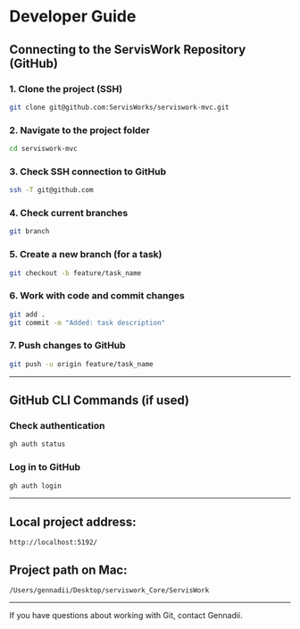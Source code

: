 # Developer Guide

## Connecting to the ServisWork Repository (GitHub)

### 1. Clone the project (SSH)
```bash
git clone git@github.com:ServisWorks/serviswork-mvc.git
```

### 2. Navigate to the project folder
```bash
cd serviswork-mvc
```

### 3. Check SSH connection to GitHub
```bash
ssh -T git@github.com
```

### 4. Check current branches
```bash
git branch
```

### 5. Create a new branch (for a task)
```bash
git checkout -b feature/task_name
```

### 6. Work with code and commit changes
```bash
git add .
git commit -m "Added: task description"
```

### 7. Push changes to GitHub
```bash
git push -u origin feature/task_name
```

---

## GitHub CLI Commands (if used)

### Check authentication
```bash
gh auth status
```

### Log in to GitHub
```bash
gh auth login
```

---

## Local project address:
```
http://localhost:5192/
```

## Project path on Mac:
```
/Users/gennadii/Desktop/serviswork_Core/ServisWork
```

---

If you have questions about working with Git, contact Gennadii.
